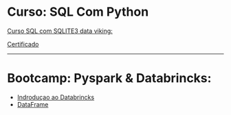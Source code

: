 # Curso: SQL Com Python
[Curso SQL com SQLITE3 data viking:](https://github.com/tmarsbr/Curso-SQL/blob/main/curso%20SQL%20data.ipynb)

[Certificado](https://github.com/tmarsbr/Cursos-Data-Viking/blob/main/certificado/certificado%20SQL%20data.pdf)

-----------------------------------------------------------------------------------------------------------------------------------------------------------

# Bootcamp: Pyspark & Databrincks:
- [Indroduçao ao Databrincks]()
- [DataFrame]()
